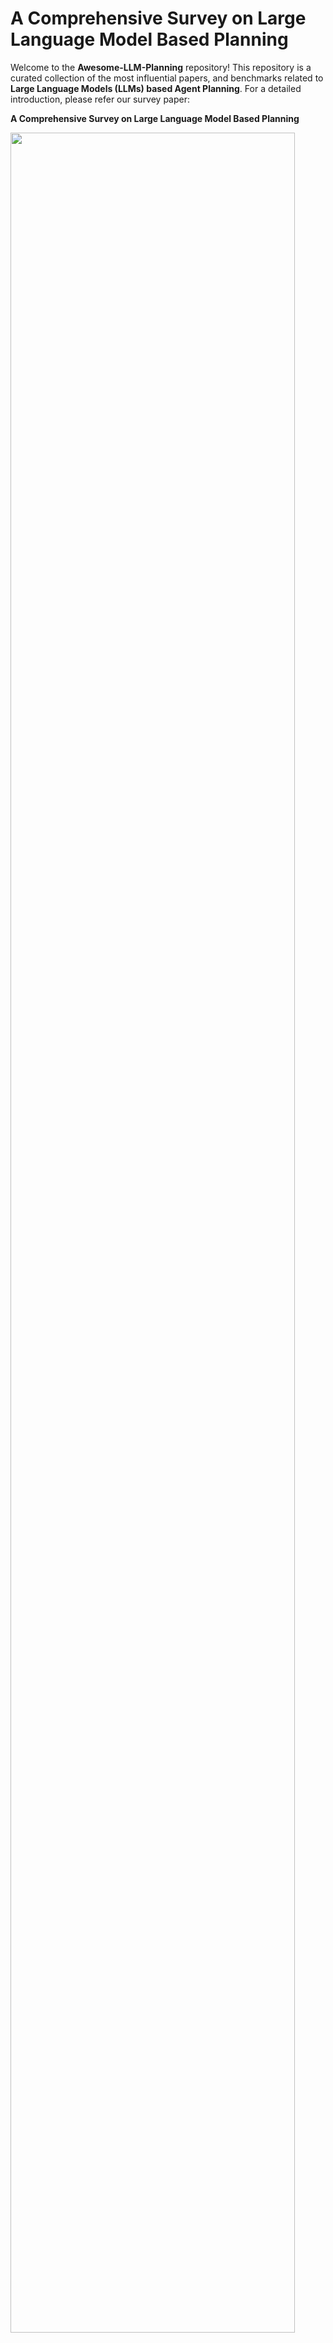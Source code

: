 # A Comprehensive Survey on Large Language Model Based Planning

Welcome to the **Awesome-LLM-Planning** repository! This repository is a curated collection of the most influential papers, and benchmarks related to **Large Language Models (LLMs) based Agent Planning**. For a detailed introduction, please refer our survey paper:

**A Comprehensive Survey on Large Language Model Based Planning** 



<p>
  <img src="docs/overview.png" width="95%" height="95%" />
</p>
An overview of LLM-based agent planning, covering its definition, methods, evaluation approaches, and analysis and interpretation.





## 1 Planning Methods

### 1.1 External Module Augmented Methods


<p>
  <img src="docs/external_module.png" width="95%" height="95%" />
</p>

#### 1.1.1 Planner Enhanced Methods 

* **Hierarchical Planning For Complex Tasks With Knowledge Graph-Rag And Symbolic Verification** [![arXiv](https://img.shields.io/badge/arXiv-2025.04-red)](https://arxiv.org/abs/2504.04578) 
* **LLM+ Map: Bimanual Robot Task Planning Using Large Language Models And Planning Domain Definition Language** [![arXiv](https://img.shields.io/badge/arXiv-2025.03-red)](https://arxiv.org/abs/2503.17309) [![Code](https://img.shields.io/badge/Code-GitHub-blue)](https://github.com/Kchu/LLM-MAP)
* **Robust Planning With Compound LLM Architectures: An LLM-Modulo Approach** [![arXiv](https://img.shields.io/badge/arXiv-2024.11-red)](https://arxiv.org/abs/2411.14484) 
* **Can Llms Plan Paths With Extra Hints From Solvers?** [![arXiv](https://img.shields.io/badge/arXiv-2024.10-red)](https://arxiv.org/abs/2410.05045) 
* **Planetarium: A Rigorous Benchmark For Translating Text To Structured Planning Languages** [![NAACL](https://img.shields.io/badge/NAACL-2024-red)](https://aclanthology.org/2025.naacl-long.560/)
* **Dynamic Planning With A LLM** [![NIPSW](https://img.shields.io/badge/NIPSW-2024-red)](https://arxiv.org/abs/2308.06391)
* **Trip-Pal: Travel Planning With Guarantees By Combining Large Language Models And Automated Planners** [![arXiv](https://img.shields.io/badge/arXiv-2024.06-red)](https://arxiv.org/abs/2406.10196) 
* **PDDLEGO: Iterative Planning In Textual Environments** [![StarSEM](https://img.shields.io/badge/StarSEM-2024-red)](https://aclanthology.org/2024.starsem-1.17.pdf) [![Code](https://img.shields.io/badge/Code-GitHub-blue)](https://github.com/zharry29/pddlego-pf)
* **PROC2PDDL: Open-Domain Planning Representations From Texts** [![NLRSE](https://img.shields.io/badge/NLRSE-2024-red)]([https://arxiv.org/abs/2403.00092](https://aclanthology.org/2024.nlrse-1.2/)) [![Code](https://img.shields.io/badge/Code-GitHub-blue)](https://github.com/zharry29/proc2pddl)
* **Leveraging Environment Interaction For Automated PDDL Translation And Planning With Large Language Models** [![NIPS](https://img.shields.io/badge/NIPS-2024-red)](https://arxiv.org/abs/2407.12979) [![Code](https://img.shields.io/badge/Code-GitHub-blue)](https://github.com/BorealisAI/llm-pddl-planning) 
* **Position: Llms Can’t Plan, But Can Help Planning In LLM-Modulo Frameworks** [![ICML](https://img.shields.io/badge/ICML-2024-red)](https://arxiv.org/abs/2402.01817)
* **Memorybank: Enhancing Large Language Models With Long-Term Memory** [![AAAI](https://img.shields.io/badge/AAAI-2024-red)](https://arxiv.org/abs/2305.10250)
* **Explicit Memory Learning With Expectation Maximization** [![EMNLP](https://img.shields.io/badge/EMNLP-2024-red)](https://aclanthology.org/2024.emnlp-main.927.pdf) 
* **To The Globe (Ttg): Towards Language-Driven Guaranteed Travel Planning** [![EMNLP](https://img.shields.io/badge/EMNLP-2024-red)](https://arxiv.org/abs/2410.16456)
* **Autoplanbench: Automatically Generating Benchmarks For LLM Planners From PDDL** [![arXiv](https://img.shields.io/badge/arXiv-2023.11-red)](https://arxiv.org/abs/2311.09830v2)
* **LLM+P: Empowering Large Language Models with Optimal Planning Proficiency** [![arXiv](https://img.shields.io/badge/arXiv-2023.04-red)](https://arxiv.org/abs/2304.11477) [![Code](https://img.shields.io/badge/Code-GitHub-blue)](https://github.com/Cranial-XIX/llm-pddl)
* **Translating Natural Language To Planning Goals With Large-Language Models** [![arXiv](https://img.shields.io/badge/arXiv-2023.02-red)](https://arxiv.org/abs/2302.05128)
* **Generative Agents: Interactive Simulacra Of Human Behavior** [![UIST](https://img.shields.io/badge/UIST-2023-red)](https://arxiv.org/abs/2304.03442) 
* **Think Before You Act: Decision Transformers With Working Memory** [![ICML](https://img.shields.io/badge/ICML-2023-red)](https://arxiv.org/abs/2305.16338) 
* **Leveraging Pre-Trained Large Language Models To Construct And Utilize World Models For Model-Based Task Planning** [![NIPS](https://img.shields.io/badge/NIPS-2023-red)](https://arxiv.org/abs/2305.14909) [![Code](https://img.shields.io/badge/Code-GitHub-blue)](https://guansuns.github.io/pages/llm-dm/)
* **Synapse: Trajectory-As-Exemplar Prompting With Memory For Computer Control** [![ICLR](https://img.shields.io/badge/ICLR-2023-red)](https://arxiv.org/abs/2306.07863) 
* **Coupling Large Language Models With Logic Programming For Robust And General Reasoning From Text** [![ACL](https://img.shields.io/badge/ACL-2023-red)](https://arxiv.org/abs/2307.07696) 
* **Ldm2: A Large Decision Model Imitating Human Cognition With Dynamic Memory Enhancement** [![EMNLP](https://img.shields.io/badge/EMNLP-2023-red)](https://aclanthology.org/2023.findings-emnlp.309.pdf) 
* **Learning Adaptive Planning Representations With Natural Language Guidance** [![arXiv](https://img.shields.io/badge/arXiv-2023-red)](https://arxiv.org/abs/2312.08566) 

#### 1.1.2 Memory Enhanced Methods 

* **Crafting Personalized Agents Through Retrieval-Augmented Generation On Editable Memory Graphs** [![EMNLP](https://img.shields.io/badge/EMNLP-2024-red)](https://arxiv.org/abs/2409.19401) 
* **Exploratory Retrieval-Augmented Planning For Continual Embodied Instruction Following** [![NIPS](https://img.shields.io/badge/NIPS-2024-red)](https://neurips.cc/media/neurips-2024/Slides/95569.pdf#:~:text=We%20propose%20a%20novel%20ExRAP%20framework%2C%20systematically%20combining,continuous%20instruction%20following%20tasks%20in%20non-stationary%20embodied%20environments.) 
* **Large Language Models Are Semi-Parametric Reinforcement Learning Agents** [![NIPS](https://img.shields.io/badge/NIPS-2024-red)](https://arxiv.org/abs/2306.07929) 
* **A Survey On Large Language Model Based Autonomous Agents** [![Front. Comput. Sci](https://img.shields.io/badge/Front.Comput.Sci-2024-red)](https://arxiv.org/abs/2308.11432) [![Code](https://img.shields.io/badge/Code-GitHub-blue)](https://github.com/Paitesanshi/LLM-Agent-Survey)
* **Jarvis-1: Open-World Multi-Task Agents With Memory-Augmented Multimodal Language Models** [![TPAMI](https://img.shields.io/badge/TPAMI-2024-red)](https://arxiv.org/abs/2311.05997) 
* **Learning Memory Mechanisms For Decision Making Through Demonstrations** [![arXiv](https://img.shields.io/badge/arXiv-2024.11-red)](https://arxiv.org/abs/2411.07954) [![Code](https://img.shields.io/badge/Code-GitHub-blue)](https://github.com/WilliamYue37/AttentionTuner)
* **Mot: Memory-Of-Thought Enables Chatgpt To Self-Improve** [![EMNLP](https://img.shields.io/badge/EMNLP-2023-red)](https://aclanthology.org/2023.emnlp-main.392.pdf) 
* **Memgpt: Towards Llms As Operating Systems** [![arXiv](https://img.shields.io/badge/arXiv-2023.10-red)](https://arxiv.org/abs/2310.08560) [![Code](https://img.shields.io/badge/Code-GitHub-blue)](https://www.letta.com/)
* **Clin: A Continually Learning Language Agent For Rapid Task Adaptation And Generalization** [![arXiv](https://img.shields.io/badge/arXiv-2023.10-red)](https://arxiv.org/abs/2310.10134) [![Code](https://img.shields.io/badge/Code-GitHub-blue)](https://allenai.github.io/clin/)
* **Open-Ended Instructable Embodied Agents With Memory-Augmented Large Language Models** [![EMNLP](https://img.shields.io/badge/EMNLP-2023-red)](https://arxiv.org/abs/2310.15127) [![Code](https://img.shields.io/badge/Code-GitHub-blue)](https://helper-agent-llm.github.io/)
* **Think-In-Memory: Recalling And Post-Thinking Enable Llms With Long-Term Memory** [![arXiv](https://img.shields.io/badge/arXiv-2023.11-red)](https://arxiv.org/abs/2311.08719)
* **The Rise And Potential Of Large Language Model Based Agents: A Survey** [![arXiv](https://img.shields.io/badge/arXiv-2023.09-red)](https://arxiv.org/abs/2309.07864) [![Code](https://img.shields.io/badge/Code-GitHub-blue)](https://github.com/WooooDyy/LLM-Agent-Paper-List)
* **Ghost In The Minecraft: Generally Capable Agents For Open-World Environments Via Large Language Models With Text-Based Knowledge And Memory** [![arXiv](https://img.shields.io/badge/arXiv-2023.05-red)](https://arxiv.org/abs/2305.17144) [![Code](https://img.shields.io/badge/Code-GitHub-blue)](https://github.com/OpenGVLab/GITM)

### 1.2 Finetuning-based Methods
#### 1.2.1 Imitation Learning-based Methods 

<p>
  <img src="docs/imitation.png" width="60%" height="60%" />
</p>

* **Opencodereasoning: Advancing Data Distillation For Competitive Coding** [![arXiv](https://img.shields.io/badge/arXiv-2025.04-red)](https://arxiv.org/abs/2504.01943)
* **Agentgen: Enhancing Planning Abilities For Large Language Model Based Agent Via Environment And Task Generation** [![SIGKDD](https://img.shields.io/badge/SIGKDD-2025-red)](https://arxiv.org/abs/2408.00764) [![Code](https://img.shields.io/badge/Code-GitHub-blue)](https://agent-gen.github.io/)
* **Mixture-Of-Agents Enhances Large Language Model Capabilities** [![ICLR](https://img.shields.io/badge/ICLR-2025-red)](https://arxiv.org/abs/2406.04692) [![Code](https://img.shields.io/badge/Code-GitHub-blue)](https://github.com/togethercomputer/moa)
* **Selp: Generating Safe And Efficient Task Plans For Robot Agents With Large Language Models** [![ICRA](https://img.shields.io/badge/ICRA-2025-red)](https://arxiv.org/abs/2409.19471) [![Code](https://img.shields.io/badge/Code-GitHub-blue)](https://github.com/lt-asset/selp)
* **Knowagent: Knowledge-Augmented Planning For LLM-Based Agents** [![NAACL](https://img.shields.io/badge/NAACL-2025-red)](https://arxiv.org/abs/2403.03101) [![Code](https://img.shields.io/badge/Code-GitHub-blue)](https://github.com/zjunlp/KnowAgent)
* **Self-Improvement Towards Pareto Optimality: Mitigating Preference Conflicts In Multi-Objective Alignment** [![arXiv](https://img.shields.io/badge/arXiv-2025.02-red)](https://arxiv.org/abs/2502.14354) [![Code](https://img.shields.io/badge/Code-GitHub-blue)](https://github.com/zyttt-coder/SIPO)
* **Enhancing Reasoning Capabilities Of Llms Via Principled Synthetic Logic Corpus** [![NIPS](https://img.shields.io/badge/NIPS-2024-red)](https://arxiv.org/abs/2411.12498#:~:text=To%20address%20this%2C%20we%20propose%20Additional%20Logic%20Training,integrating%20symbolic%20logic%20theory%20and%20previous%20empirical%20insights.) 
* **Horizon-Length Prediction: Advancing Fill-In-The-Middle Capabilities For Code Generation With Lookahead Planning** [![arXiv](https://img.shields.io/badge/arXiv-2024.10-red)](https://arxiv.org/abs/2410.03103) 
* **Cooperative Strategic Planning Enhances Reasoning Capabilities In Large Language Models** [![arXiv](https://img.shields.io/badge/arXiv-2024.10-red)](https://arxiv.org/abs/2410.20007#:~:text=This%20paper%20proposes%20a%20novel%20cooperative%20multi-agent%20reasoning,agents%3A%20a%20planning%20agent%20and%20a%20reasoning%20agent.) 
* **Dualformer: Controllable Fast And Slow Thinking By Learning With Randomized Reasoning Traces** [![ICLR](https://img.shields.io/badge/ICLR-2024-red)](https://arxiv.org/abs/2410.09918#:~:text=To%20address%20this%20challenge%2C%20we%20present%20Dualformer%2C%20a,parts%20of%20the%20traces%20are%20dropped%20during%20training.) 
* **Camphor: Collaborative Agents For Multi-Input Planning And High-Order Reasoning On Device** [![arXiv](https://img.shields.io/badge/arXiv-2024.10-red)](https://arxiv.org/abs/2410.09407)
* **Synatra: Turning Indirect Knowledge Into Direct Demonstrations For Digital Agents At Scale** [![NIPS](https://img.shields.io/badge/NIPS-2024-red)](https://arxiv.org/abs/2409.15637) [![Code](https://img.shields.io/badge/Code-GitHub-blue)](https://oootttyyy.github.io/synatra/)
* **Learning To Plan Long-Term For Language Modeling** [![COLM](https://img.shields.io/badge/arXiv-2024.09-red)](https://arxiv.org/abs/2409.00070)
* **Retrieve-Plan-Generation: An Iterative Planning And Answering Framework For Knowledge-Intensive LLM Generation** [![EMNLP](https://img.shields.io/badge/EMNLP-2024-red)](https://arxiv.org/abs/2406.14979) [![Code](https://img.shields.io/badge/Code-GitHub-blue)](https://github.com/haruhi-sudo/RPG)
* **Ask-Before-Plan: Proactive Language Agents For Real-World Planning** [![EMNLP](https://img.shields.io/badge/EMNLP-2024-red)](https://aclanthology.org/2024.findings-emnlp.636.pdf)
* **Learning To Plan For Retrieval-Augmented Large Language Models From Knowledge Graphs** [![EMNLP](https://img.shields.io/badge/EMNLP-2024-red)](https://arxiv.org/abs/2406.14282) 
* **Distilling Instruction-Following Abilities Of Large Language Models With Task-Aware Curriculum Planning** [![EMNLP](https://img.shields.io/badge/EMNLP-2024-red)](https://arxiv.org/abs/2405.13448)
* **Monte Carlo Tree Search Boosts Reasoning Via Iterative Preference Learning** [![arXiv](https://img.shields.io/badge/arXiv-2024.05-red)](https://arxiv.org/abs/2405.00451) [![Code](https://img.shields.io/badge/Code-GitHub-blue)](https://github.com/YuxiXie/MCTS-DPO)
* **Multimodal Web Navigation With Instruction-Finetuned Foundation Models** [![ICLR](https://img.shields.io/badge/ICLR-2024-red)](https://arxiv.org/abs/2305.11854) [![Code](https://img.shields.io/badge/Code-GitHub-blue)](https://sites.google.com/view/mm-webnav/)
* **Agent Planning With World Knowledge Model** [![NIPS](https://img.shields.io/badge/NIPS-2024-red)](https://arxiv.org/abs/2405.14205) [![Code](https://img.shields.io/badge/Code-GitHub-blue)](https://github.com/zjunlp/WKM)
* **Stream Of Search (Sos): Learning To Search In Language** [![COLM](https://img.shields.io/badge/COLM-2024-red)](https://arxiv.org/abs/2404.03683) [![Code](https://img.shields.io/badge/Code-GitHub-blue)](https://github.com/kanishkg/stream-of-search)
* **Agent-Flan: Designing Data And Methods Of Effective Agent Tuning For Large Language Models** [![ACL](https://img.shields.io/badge/ACL-2024-red)](https://arxiv.org/abs/2403.12881) [![Code](https://img.shields.io/badge/Code-GitHub-blue)](https://github.com/InternLM/Agent-FLAN)
* **Beyond A\*: Better Planning With Transformers Via Search Dynamics Bootstrapping** [![arXiv](https://img.shields.io/badge/arXiv-2024.02-red)](https://arxiv.org/abs/2402.14083) [![Code](https://img.shields.io/badge/Code-GitHub-blue)](https://github.com/facebookresearch/searchformer)
* **Autoact: Automatic Agent Learning From Scratch Via Self-Planning** [![ACL](https://img.shields.io/badge/ACL-2024-red)](https://arxiv.org/abs/2401.05268) [![Code](https://img.shields.io/badge/Code-GitHub-blue)](https://github.com/zjunlp/AutoAct)
* **Adapting LLM Agents With Universal Feedback In Communication** [![NAACL](https://img.shields.io/badge/NAACL-2024-red)](https://arxiv.org/abs/2310.01444)
* **You Only Look At Screens: Multimodal Chain-Of-Action Agents** [![ACL](https://img.shields.io/badge/ACL-2024-red)]([https://arxiv.org/abs/2309.11436](https://aclanthology.org/2024.findings-acl.186.pdf)) [![Code](https://img.shields.io/badge/Code-GitHub-blue)](https://github.com/cooelf/Auto-GUI)
* **Fireact: Toward Language Agent Fine-Tuning** [![arXiv](https://img.shields.io/badge/arXiv-2023.10-red)](https://arxiv.org/abs/2310.05915) [![Code](https://img.shields.io/badge/Code-GitHub-blue)](https://fireact-agent.github.io/)
* **Training Verifiers To Solve Math Word Problems** [![arXiv](https://img.shields.io/badge/arXiv-2021.10-red)](https://arxiv.org/abs/2110.14168)
#### 1.2.2 Feedback-based Methods

<p>
  <img src="docs/feedback.png" width="60%" height="60%" />
</p>

* **Gui-R1: A Generalist R1-Style Vision-Language Action Model For Gui Agents** [![arXiv](https://img.shields.io/badge/arXiv-2025.04-red)](https://arxiv.org/abs/2504.10458) [![Code](https://img.shields.io/badge/Code-GitHub-blue)](https://github.com/ritzz-ai/GUI-R1)
* **Flow Of Reasoning: Training Llms For Divergent Problem Solving With Minimal Examples** [![ICML](https://img.shields.io/badge/ICML-2025-red)](https://arxiv.org/abs/2406.05673) [![Code](https://img.shields.io/badge/Code-GitHub-blue)](https://github.com/Yu-Fangxu/FoR)
* **Infigui-R1: Advancing Multimodal Gui Agents From Reactive Actors To Deliberative Reasoners** [![arXiv](https://img.shields.io/badge/arXiv-2025.04-red)](https://arxiv.org/abs/2504.14239) [![Code](https://img.shields.io/badge/Code-GitHub-blue)](https://github.com/Reallm-Labs/InfiGUI-R1)
* **Embodied-R: Collaborative Framework For Activating Embodied Spatial Reasoning In Foundation Models Via Reinforcement Learning** [![arXiv](https://img.shields.io/badge/arXiv-2025.04-red)](https://arxiv.org/abs/2504.12680)
* **Self-Play Preference Optimization For Language Model Alignment** [![ICLR](https://img.shields.io/badge/ICLR-2025-red)](https://arxiv.org/abs/2405.00675) [![Code](https://img.shields.io/badge/Code-GitHub-blue)](https://github.com/uclaml/SPPO)
* **Webrl: Training LLM Web Agents Via Self-Evolving Online Curriculum Reinforcement Learning** [![ICLR](https://img.shields.io/badge/ICLR-2025-red)](https://arxiv.org/abs/2411.02337) [![Code](https://img.shields.io/badge/Code-GitHub-blue)](https://github.com/Yu-Fangxu/FoR)
* **Retool: Reinforcement Learning For Strategic Tool Use In Llms** [![arXiv](https://img.shields.io/badge/arXiv-2025.04-red)](https://arxiv.org/abs/2504.11536) [![Code](https://img.shields.io/badge/Code-GitHub-blue)](https://retool-rl.github.io/)
* **Training Language Models To Self-Correct Via Reinforcement Learning** [![ICLR](https://img.shields.io/badge/ICLR-2025-red)](https://arxiv.org/abs/2409.12917) 
* **Toolrl: Reward Is All Tool Learning Needs** [![arXiv](https://img.shields.io/badge/arXiv-2025.04-red)](https://arxiv.org/abs/2504.13958) [![Code](https://img.shields.io/badge/Code-GitHub-blue)](https://github.com/qiancheng0/ToolRL)
* **Can LLM Be A Good Path Planner Based On Prompt Engineering? Mitigating The Hallucination For Path Planning** [![ICIC](https://img.shields.io/badge/ICIC-2025-red)](https://arxiv.org/abs/2408.13184) 
* **Otc: Optimal Tool Calls Via Reinforcement Learning** [![arXiv](https://img.shields.io/badge/arXiv-2025.04-red)](https://arxiv.org/abs/2504.14870)
* **Ui-R1: Enhancing Action Prediction Of Gui Agents By Reinforcement Learning** [![arXiv](https://img.shields.io/badge/arXiv-2025.03-red)](https://arxiv.org/abs/2503.21620v1)[![Code](https://img.shields.io/badge/Code-GitHub-blue)](https://github.com/lll6gg/UI-R1)
* **Boost, Disentangle, And Customize: A Robust System2-To-System1 Pipeline For Code Generation** [![arXiv](https://img.shields.io/badge/arXiv-2025.02-red)](https://arxiv.org/abs/2502.12492) 
* **Alphamaze: Enhancing Large Language Models' Spatial Intelligence Via Grpo** [![arXiv](https://img.shields.io/badge/arXiv-2025.02-red)](https://arxiv.org/abs/2502.14669) 
* **Swe-Rl: Advancing LLM Reasoning Via Reinforcement Learning On Open Software Evolution** [![arXiv](https://img.shields.io/badge/arXiv-2025.02-red)](https://arxiv.org/abs/2502.18449) [![Code](https://img.shields.io/badge/Code-GitHub-blue)]([https://github.com/lll6gg/UI-R1](https://github.com/facebookresearch/swe-rl))
* **Think Smarter Not Harder: Adaptive Reasoning With Inference Aware Optimization** [![arXiv](https://img.shields.io/badge/arXiv-2025.01-red)](https://arxiv.org/abs/2501.17974)
* **Error Classification Of Large Language Models On Math Word Problems: A Dynamically Adaptive Framework** [![arXiv](https://img.shields.io/badge/arXiv-2025.01-red)](https://arxiv.org/abs/2501.15581) 
* **Enhancing LLM Reasoning Via Critique Models With Test-Time And Training-Time Supervision** [![arXiv](https://img.shields.io/badge/arXiv-2024.11-red)](https://arxiv.org/abs/2411.16579#:~:text=In%20this%20paper%2C%20we%20delve%20into%20a%20two-player,reasoning%20%28actor%29%20model%20during%20both%20test-time%20and%20train-time.) [![Code](https://img.shields.io/badge/Code-GitHub-blue)](https://mathcritique.github.io/)
* **Closed-Loop Long-Horizon Robotic Planning Via Equilibrium Sequence Modeling** [![arXiv](https://img.shields.io/badge/arXiv-2024.10-red)](https://arxiv.org/abs/2410.01440) [![Code](https://img.shields.io/badge/Code-GitHub-blue)](https://github.com/Singularity0104/equilibrium-planner)
* **Thinking Llms: General Instruction Following With Thought Generation** [![arXiv](https://img.shields.io/badge/arXiv-2024.10-red)](https://arxiv.org/abs/2410.10630) 
* **Rest-Mcts\*: LLM Self-Training Via Process Reward Guided Tree Search** [![NIPS](https://img.shields.io/badge/NIPS-2024-red)](https://arxiv.org/abs/2406.03816) [![Code](https://img.shields.io/badge/Code-GitHub-blue)](https://github.com/THUDM/ReST-MCTS)
* **Q\*: Improving Multi-Step Reasoning For Llms With Deliberative Planning** [![arXiv](https://img.shields.io/badge/arXiv-2024.06-red)](https://arxiv.org/abs/2406.14283) 
* **Learn Beyond The Answer: Training Language Models With Reflection For Mathematical Reasoning** [![EMNLP](https://img.shields.io/badge/EMNLP-2024-red)](https://arxiv.org/abs/2406.12050) [![Code](https://img.shields.io/badge/Code-GitHub-blue)](https://github.com/ytyz1307zzh/RefAug)
* **Chain Of Preference Optimization: Improving Chain-Of-Thought Reasoning In Llms** [![NIPS](https://img.shields.io/badge/NIPS-2024-red)](https://arxiv.org/abs/2406.09136) [![Code](https://img.shields.io/badge/Code-GitHub-blue)](https://github.com/sail-sg/CPO)
* **Cpl: Critical Plan Step Learning Boosts LLM Generalization In Reasoning Tasks** [![arXiv](https://img.shields.io/badge/arXiv-2024.09-red)](https://arxiv.org/abs/2409.08642)
* **Self-Playing Adversarial Language Game Enhances LLM Reasoning** [![NIPS](https://img.shields.io/badge/NIPS-2024-red)](https://arxiv.org/abs/2404.10642) [![Code](https://img.shields.io/badge/Code-GitHub-blue)](https://github.com/Linear95/SPAG)
* **Advancing LLM Reasoning Generalists With Preference Trees** [![arXiv](https://img.shields.io/badge/arXiv-2024.04-red)](https://arxiv.org/abs/2404.02078)[![Code](https://img.shields.io/badge/Code-GitHub-blue)](https://github.com/OpenBMB/Eurus)
* **Autowebglm: A Large Language Model-Based Web Navigating Agent** [![SIGKDD](https://img.shields.io/badge/SIGKDD-2024-red)](https://arxiv.org/abs/2404.03648) [![Code](https://img.shields.io/badge/Code-GitHub-blue)](https://github.com/THUDM/AutoWebGLM)
* **Llms In The Imaginarium: Tool Learning Through Simulated Trial And Error** [![ACL](https://img.shields.io/badge/ACL-2024-red)](https://arxiv.org/abs/2403.04746) [![Code](https://img.shields.io/badge/Code-GitHub-blue)](https://github.com/microsoft/simulated-trial-and-error)
* **Trial And Error: Exploration-Based Trajectory Optimization For LLM Agents** [![ACL](https://img.shields.io/badge/arXiv-2024.03-red)]([https://arxiv.org/abs/2403.02502](https://aclanthology.org/2024.acl-long.409/)) [![Code](https://img.shields.io/badge/Code-GitHub-blue)]((https://github.com/Yifan-Song793/ETO))
* **React Meets Actre: When Language Agents Enjoy Training Data Autonomy** [![COLM](https://img.shields.io/badge/CoRR-2024-red)](https://arxiv.org/abs/2403.14589#:~:text=In%20this%20work%2C%20we%20propose%20A%203%20T%2C,which%20explains%20the%20reason%20for%20an%20arbitrary%20action.) 
* **Learning Planning-Based Reasoning By Trajectories Collection And Process Reward Synthesizing** [![EMNLP](https://img.shields.io/badge/EMNLP-2024-red)](https://arxiv.org/abs/2402.00658)[![Code](https://img.shields.io/badge/Code-GitHub-blue)](https://github.com/SparkJiao/dpo-trajectory-reasoning) 
* **Self-Play Fine-Tuning Converts Weak Language Models To Strong Language Models** [![ICML](https://img.shields.io/badge/ICML-2024-red)](https://arxiv.org/abs/2401.01335) [![Code](https://img.shields.io/badge/Code-GitHub-blue)](https://github.com/uclaml/SPIN)
* **Beyond Human Data: Scaling Self-Training For Problem-Solving With Language Models** [![TMLR](https://img.shields.io/badge/TMLR-2024-red)](https://arxiv.org/abs/2312.06585) 
* **A Real-World Webagent With Planning, Long Context Understanding, And Program Synthesis** [![ICLR](https://img.shields.io/badge/ICLR-2024-red)](https://arxiv.org/abs/2307.12856) 
* **Language Models Can Teach Themselves To Program Better** [![ICLR](https://img.shields.io/badge/ICLR-2023-red)](https://arxiv.org/abs/2207.14502) 

### 1.3 Searching-based Methods
#### 1.3.1 Decomposition-based Methods

<p>
  <img src="docs/decomposition.png" width="80%" height="80%" />
</p>

* **Verilogcoder: Autonomous Verilog Coding Agents With Graph-Based Planning And Abstract Syntax Tree (Ast)-Based Waveform Tracing Tool** [![AAAI](https://img.shields.io/badge/AAAI-2025-red)](https://arxiv.org/abs/2408.08927) [![Code](https://img.shields.io/badge/Code-GitHub-blue)](https://github.com/NVlabs/VerilogCoder)
* **Agent-Oriented Planning In Multi-Agent Systems** [![arXiv](https://img.shields.io/badge/arXiv-2024.10-red)](https://arxiv.org/abs/2410.02189) [![Code](https://img.shields.io/badge/Code-GitHub-blue)](https://github.com/lalaliat/Agent-Oriented-Planning)
* **Optimizing Chain-Of-Thought Reasoning: Tackling Arranging Bottleneck Via Plan Augmentation** [![arXiv](https://img.shields.io/badge/arXiv-2024.10-red)](https://arxiv.org/abs/2410.16812) 
* **Can We Further Elicit Reasoning In Llms? Critic-Guided Planning With Retrieval-Augmentation For Solving Challenging Tasks** [![arXiv](https://img.shields.io/badge/arXiv-2024.10-red)](https://arxiv.org/abs/2410.01428#:~:text=To%20address%20this%2C%20we%20introduce%20Critic-guided%20planning%20with,a%20problem%20by%20iteratively%20selecting%20and%20executing%20sub-goals.) 
* **Oscar: Operating System Control Via State-Aware Reasoning And Re-Planning** [![arXiv](https://img.shields.io/badge/arXiv-2024.10-red)](https://arxiv.org/abs/2410.18963) 
* **Plan-Rag: Planning-Guided Retrieval Augmented Generation** [![arXiv](https://img.shields.io/badge/arXiv-2024.10-red)](https://arxiv.org/abs/2410.20753) 
* **Travelagent: An AI Assistant For Personalized Travel Planning** [![arXiv](https://img.shields.io/badge/arXiv-2024.09-red)](https://arxiv.org/abs/2409.08069) 
* **Meta-Task Planning For Language Agents** [![arXiv](https://img.shields.io/badge/arXiv-2024.05-red)](https://arxiv.org/abs/2405.16510v3) 
* **A Human-Like Reasoning Framework For Multi-Phases Planning Task With Large Language Models** [![arXiv](https://img.shields.io/badge/arXiv-2024.05-red)](https://arxiv.org/abs/2405.18208) 
* **Urbanllm: Autonomous Urban Activity Planning And Management With Large Language Models** [![arXiv](https://img.shields.io/badge/arXiv-2024.06-red)](https://arxiv.org/abs/2406.12360) 
* **Paradise: Evaluating Implicit Planning Skills Of Language Models With Procedural Warnings And Tips Dataset** [![ACL](https://img.shields.io/badge/ACL-2024-red)](https://aclanthology.org/2024.findings-acl.599/)
* **Rada: Retrieval-Augmented Web Agent Planning With Llms** [![ACL](https://img.shields.io/badge/ACL-2024-red)](https://aclanthology.org/2024.findings-acl.802/) 
* **Thoughts To Target: Enhance Planning For Target-Driven Conversation** [![EMNLP](https://img.shields.io/badge/EMNLP-2024-red)](https://aclanthology.org/2024.emnlp-main.1175/) 
* **Personal Large Language Model Agents: A Case Study On Tailored Travel Planning** [![EMNLP](https://img.shields.io/badge/EMNLP-2024-red)](https://aclanthology.org/2024.emnlp-industry.37/) 
* **Strength Lies In Differences! Improving Strategy Planning For Non-Collaborative Dialogues Via Diversified User Simulation** [![arXiv](https://img.shields.io/badge/arXiv-2024.03-red)](https://aclanthology.org/2024.emnlp-main.26/) 
* **Protrix: Building Models For Planning And Reasoning Over Tables With Sentence Context** [![arXiv](https://img.shields.io/badge/arXiv-2024-red)](https://arxiv.org/abs/2403.02177) [![Code](https://img.shields.io/badge/Code-GitHub-blue)](https://github.com/WilliamZR/ProTrix)
* **Adapt: As-Needed Decomposition And Planning With Language Models** [![arXiv](https://img.shields.io/badge/arXiv-2023.11-red)](https://arxiv.org/abs/2311.05772)
* **Hugginggpt: Solving AI Tasks With Chatgpt And Its Friends In Hugging Face** [![NIPS](https://img.shields.io/badge/NIPS-2023-red)](https://arxiv.org/abs/2303.17580) 
* **Distilling Script Knowledge From Large Language Models For Constrained Language Planning** [![ACL](https://img.shields.io/badge/ACL-2023-red)](https://aclanthology.org/2023.acl-long.236/) 
* **Interpretable Math Word Problem Solution Generation Via Step-By-Step Planning** [![ACL](https://img.shields.io/badge/ACL-2023-red)](https://aclanthology.org/2023.acl-long.379/)
* **Deductive Additivity For Planning Of Natural Language Proofs** [![ACL](https://img.shields.io/badge/ACL-2023-red)](https://aclanthology.org/2023.nlrse-1.11/)
* **Least-To-Most Prompting Enables Complex Reasoning In Large Language Models** [![arXiv](https://img.shields.io/badge/arXiv-2022.05-red)](https://arxiv.org/abs/2205.10625) 
* **Msi-Agent: Incorporating Multi-Scale Insight Into Embodied Agents For Superior Planning And Decision-Making** [![EMNLP](https://img.shields.io/badge/EMNLP-2024-red)](https://aclanthology.org/2024.emnlp-main.38/)
#### 1.3.2 Exploration-based Methods

<p>
  <img src="docs/exploration.png" width="80%" height="80%" />
</p>

* **Worldcoder, A Model-Based LLM Agent: Building World Models By Writing Code And Interacting With The Environment** [![NIPS](https://img.shields.io/badge/NIPS-2025-red)](https://arxiv.org/abs/2402.12275) 
* **Scaling Autonomous Agents Via Automatic Reward Modeling And Planning** [![ICLR](https://img.shields.io/badge/ICLR-2025-red)](https://arxiv.org/abs/2502.12130) [![Code](https://img.shields.io/badge/Code-GitHub-blue)](https://armap-agent.github.io/)
* **Codetree: Agent-Guided Tree Search For Code Generation With Large Language Models** [![NAACL](https://img.shields.io/badge/NAACL-2025-red)](https://arxiv.org/abs/2411.04329) 
* **Flow-Of-Options: Diversified And Improved LLM Reasoning By Thinking Through Options** [![arXiv](https://img.shields.io/badge/arXiv-2025.02-red)](https://arxiv.org/abs/2502.12929) [![Code](https://img.shields.io/badge/Code-GitHub-blue)](https://github.com/flagshippioneering/Flow-of-Options)
* **Adaptive Graph Of Thoughts: Test-Time Adaptive Reasoning Unifying Chain, Tree, And Graph Structures** [![arXiv](https://img.shields.io/badge/arXiv-2025.02-red)](https://arxiv.org/abs/2502.05078) 
* **Step Back To Leap Forward: Self-Backtracking For Boosting Reasoning Of Language Models** [![arXiv](https://img.shields.io/badge/arXiv-2025.02-red)](https://arxiv.org/abs/2502.04404)[![Code](https://img.shields.io/badge/Code-GitHub-blue)](https://github.com/LAMDASZ-ML/Self-Backtracking)
* **Doubly Robust Monte Carlo Tree Search** [![arXiv](https://img.shields.io/badge/arXiv-2025.02-red)](https://arxiv.org/abs/2502.01672)
* **Webpilot: A Versatile And Autonomous Multi-Agent System For Web Task Execution With Strategic Exploration** [![AAAI](https://img.shields.io/badge/AAAI-2025-red)](https://arxiv.org/abs/2408.15978) 
* **Coat: Chain-Of-Associated-Thoughts Framework For Enhancing Large Language Models Reasoning** [![arXiv](https://img.shields.io/badge/arXiv-2025.02-red)](https://arxiv.org/abs/2502.02390)
* **Qlass: Boosting Language Agent Inference Via Q-Guided Stepwise Search** [![ICLRW](https://img.shields.io/badge/ICLRW-2025-red)](https://arxiv.org/abs/2502.02584) 
* **Reflective Planning: Vision-Language Models For Multi-Stage Long-Horizon Robotic Manipulation** [![arXiv](https://img.shields.io/badge/arXiv-2025.02-red)](https://arxiv.org/abs/2502.16707) [![Code](https://img.shields.io/badge/Code-GitHub-blue)](https://reflect-vlm.github.io/)
* **System-1. X: Learning To Balance Fast And Slow Planning With Language Models** [![ICLR](https://img.shields.io/badge/ICLR-2025-red)](https://arxiv.org/abs/2407.14414) [![Code](https://img.shields.io/badge/Code-GitHub-blue)](https://github.com/swarnaHub/System-1.x)
* **Is Your LLM Secretly A World Model Of The Internet? Model-Based Planning For Web Agents** [![arXiv](https://img.shields.io/badge/arXiv-2024.11-red)](https://arxiv.org/abs/2411.06559) [![Code](https://img.shields.io/badge/Code-GitHub-blue)](https://github.com/OSU-NLP-Group/WebDreamer)
* **Reasonplanner: Enhancing Autonomous Planning In Dynamic Environments With Temporal Knowledge Graphs And Llms** [![arXiv](https://img.shields.io/badge/arXiv-2024.10-red)](https://arxiv.org/abs/2410.09252) 
* **Tree Search For Language Model Agents** [![arXiv](https://img.shields.io/badge/arXiv-2024.07-red)](https://arxiv.org/abs/2407.01476) [![Code](https://img.shields.io/badge/Code-GitHub-blue)](https://jykoh.com/search-agents)
* **LLM-A\*: Large Language Model Enhanced Incremental Heuristic Search On Path Planning** [![EMNLP](https://img.shields.io/badge/EMNLP-2024-red)](https://arxiv.org/abs/2407.02511) 
* **Graph Of Thoughts: Solving Elaborate Problems With Large Language Models** [![AAAI](https://img.shields.io/badge/AAAI-2024-red)](https://arxiv.org/abs/2308.09687)
* **Tree-Planner: Efficient Close-Loop Task Planning With Large Language Models** [![ICLR](https://img.shields.io/badge/ICLR-2024-red)](https://arxiv.org/abs/2310.08582)
* **Toolllm: Facilitating Large Language Models To Master 16000+ Real-World Apis** [![ICLR](https://img.shields.io/badge/ICLR-2024-red)](https://arxiv.org/abs/2307.16789) 
* **Algorithm Of Thoughts: Enhancing Exploration Of Ideas In Large Language Models** [![ICML](https://img.shields.io/badge/ICML-2024-red)](https://arxiv.org/abs/2308.10379) [![Code](https://img.shields.io/badge/Code-GitHub-blue)](https://algorithm-of-thoughts.github.io/)
* **Toolchain\*: Efficient Action Space Navigation In Large Language Models With A\* Search** [![ICLR](https://img.shields.io/badge/ICLR-2024-red)](https://arxiv.org/abs/2310.13227) 
* **Thoughtsculpt: Reasoning With Intermediate Revision And Search** [![NAACL](https://img.shields.io/badge/NAACL-2024-red)](https://aclanthology.org/2025.findings-naacl.428/)
* **Alphamath Almost Zero: Process Supervision Without Process** [![NIPS](https://img.shields.io/badge/NIPS-2024-red)](https://arxiv.org/abs/2405.03553) [![Code](https://img.shields.io/badge/Code-GitHub-blue)](https://github.com/MARIO-Math-Reasoning/Super_MARIO)
* **Search-In-The-Chain: Interactively Enhancing Large Language Models With Search For Knowledge-Intensive Tasks** [![WWW](https://img.shields.io/badge/WWW-2024-red)](https://arxiv.org/abs/2304.14732) 
* **Language Agent Tree Search Unifies Reasoning Acting And Planning In Language Models** [![arXiv](https://img.shields.io/badge/arXiv-2023.10-red)](https://arxiv.org/abs/2310.04406) [![Code](https://img.shields.io/badge/Code-GitHub-blue)](https://github.com/lapisrocks/LanguageAgentTreeSearch)
* **Tree Of Thoughts: Deliberate Problem Solving With Large Language Models** [![NIPS](https://img.shields.io/badge/NIPS-2023-red)](https://arxiv.org/abs/2305.10601) [![Code](https://img.shields.io/badge/Code-GitHub-blue)](https://github.com/princeton-nlp/tree-of-thought-llm)
* **Avis: Autonomous Visual Information Seeking With Large Language Model Agent** [![NIPS](https://img.shields.io/badge/NIPS-2023-red)](https://arxiv.org/abs/2306.08129) 
* **Large Language Models As Commonsense Knowledge For Large-Scale Task Planning** [![NIPS](https://img.shields.io/badge/NIPS-2023-red)](https://arxiv.org/abs/2305.14078) [![Code](https://img.shields.io/badge/Code-GitHub-blue)](https://llm-mcts.github.io/)
* **Reasoning With Language Model Is Planning With World Model** [![EMNLP](https://img.shields.io/badge/EMNLP-2023-red)](https://aclanthology.org/2023.emnlp-main.507/) 
* **Let'S Verify Step By Step** [![ICLR](https://img.shields.io/badge/ICLR-2023-red)](https://arxiv.org/abs/2305.20050)
* **Solving Math Word Problems With Process-And Outcome-Based Feedback** [![arXiv](https://img.shields.io/badge/arXiv-2022.11-red)](https://arxiv.org/abs/2211.14275)
#### 1.3.3 Decoding-based Methods
* **Non-Myopic Generation Of Language Model For Reasoning And Planning** [![ICLR](https://img.shields.io/badge/ICLR-2025-red)](https://arxiv.org/abs/2410.17195)[![Code](https://img.shields.io/badge/Code-GitHub-blue)](https://github.com/chang-github-00/LLM-Predictive-Decoding)
* **Flap: Flow-Adhering Planning With Constrained Decoding In Llms** [![NAACL](https://img.shields.io/badge/NAACL-2024-red)](https://arxiv.org/abs/2403.05766)
* **Chain-Of-Thought Reasoning Without Prompting** [![NIPS](https://img.shields.io/badge/NIPS-2024-red)](https://arxiv.org/abs/2402.10200) 
* **Don't Throw Away Your Value Model! Generating More Preferable Text With Value-Guided Monte-Carlo Tree Search Decoding** [![COLM](https://img.shields.io/badge/COLM-2024-red)](https://arxiv.org/abs/2309.15028)
* **Contrastive Decoding Improves Reasoning In Large Language Models** [![arXiv](https://img.shields.io/badge/arXiv-2023.09-red)](https://arxiv.org/abs/2309.09117)
* **Grounded Decoding: Guiding Text Generation With Grounded Models For Embodied Agents** [![NIPS](https://img.shields.io/badge/NIPS-2023-red)](https://arxiv.org/abs/2303.00855) [![Code](https://img.shields.io/badge/Code-GitHub-blue)](https://grounded-decoding.github.io/)
* **Self-Evaluation Guided Beam Search For Reasoning** [![NIPS](https://img.shields.io/badge/NIPS-2023-red)](https://arxiv.org/abs/2305.00633) [![Code](https://img.shields.io/badge/Code-GitHub-blue)](https://guideddecoding.github.io/)
* **Chain-Of-Thought Prompting Elicits Reasoning In Large Language Models** [![NIPS](https://img.shields.io/badge/NIPS-2022-red)](https://arxiv.org/abs/2201.11903)
  
## 2 Planning Evaluation
### 2.1 Datasets
#### 2.1.1 Digital Scenarios
##### 2.1.1.1 Web Navigation
* **WebLINX: Real-World Website Navigation with Multi-Turn Dialogue** [![ICML](https://img.shields.io/badge/ICML-2024-red)](https://arxiv.org/abs/2402.05930) [![Code](https://img.shields.io/badge/Code-GitHub-blue)](https://github.com/McGill-NLP/weblinx)
* **WebVoyager: Building an End-to-End Web Agent with Large Multimodal Models** [![ACL](https://img.shields.io/badge/ACL-2024-red)](https://arxiv.org/abs/2401.13919) [![Code](https://img.shields.io/badge/Code-GitHub-blue)](https://github.com/MinorJerry/WebVoyager)
* **VisualWebArena: Evaluating Multimodal Agents on Realistic Visual Web Tasks** [![ACL](https://img.shields.io/badge/ACL-2024-red)](https://arxiv.org/abs/2401.13649) [![Code](https://img.shields.io/badge/Code-GitHub-blue)](https://github.com/web-arena-x/visualwebarena)
* **WebArena: A Realistic Web Environment for Building Autonomous Agents** [![ICLR](https://img.shields.io/badge/ICLR-2024-red)](https://arxiv.org/abs/2307.13854) [![Code](https://img.shields.io/badge/Code-GitHub-blue)](https://github.com/web-arena-x/webarena)
* **Mind2Web: Towards a Generalist Agent for the Web** [![NIPS](https://img.shields.io/badge/NIPS-2023-red)](https://arxiv.org/abs/2306.06070) [![Code](https://img.shields.io/badge/Code-GitHub-blue)](https://github.com/OSU-NLP-Group/Mind2Web)
* **WebShop: Towards Scalable Real-World Web Interaction with Grounded Language Agents** [![NIPS](https://img.shields.io/badge/NIPS-2022-red)](https://arxiv.org/abs/2207.01206) [![Code](https://img.shields.io/badge/Code-GitHub-blue)](https://github.com/princeton-nlp/WebShop)
* **Reinforcement Learning on Web Interfaces Using Workflow-Guided Exploration** [![ICLR](https://img.shields.io/badge/ICLR-2018-red)](https://arxiv.org/abs/1802.08802) [![Code](https://img.shields.io/badge/Code-GitHub-blue)](https://github.com/Farama-Foundation/miniwob-plusplus)

##### 2.1.1.2 Mobile Navigation
* **A3: Android Agent Arena for Mobile GUI Agents**  [![arXiv](https://img.shields.io/badge/arXiv-2025.01-red)](https://arxiv.org/abs/2501.01149) 
* **AndroidWorld: A Dynamic Benchmarking Environment for Autonomous Agents** [![ICLR](https://img.shields.io/badge/ICLR-2025-red)](https://arxiv.org/abs/2405.14573) [![Code](https://img.shields.io/badge/Code-GitHub-blue)](https://github.com/google-research/android_world)
* **On the Effects of Data Scale on UI Control Agents** [![NIPS](https://img.shields.io/badge/NIPS-2024-red)](https://arxiv.org/abs/2406.03679) [![Code](https://img.shields.io/badge/Code-GitHub-blue)](https://github.com/google-research/google-research/tree/master/android_control)
* **Mobile-Env: Building Qualified Evaluation Benchmarks for LLM-GUI Interaction** [![arXiv](https://img.shields.io/badge/arXiv-2023.05-red)](https://arxiv.org/abs/2305.08144) [![Code](https://img.shields.io/badge/Code-GitHub-blue)](https://github.com/X-LANCE/Mobile-Env)
* **Android in the Wild: A Large-Scale Dataset for Android Device Control** [![NIPS](https://img.shields.io/badge/NIPS-2023-red)](https://arxiv.org/abs/2307.10088) [![Code](https://img.shields.io/badge/Code-GitHub-blue)](https://github.com/google-research/google-research/tree/master/android_in_the_wild)
* **META-GUI: Towards Multi-modal Conversational Agents on Mobile GUI** [![EMNLP](https://img.shields.io/badge/EMNLP-2022-red)](https://arxiv.org/abs/2205.11029) [![Code](https://img.shields.io/badge/Code-GitHub-blue)](https://x-lance.github.io/META-GUI-Leaderboard/)
* **Mapping Natural Language Instructions to Mobile UI Action Sequences** [![ACL](https://img.shields.io/badge/ACL-2020-red)](https://arxiv.org/abs/2005.03776) [![Code](https://img.shields.io/badge/Code-GitHub-blue)](https://github.com/google-research/google-research/tree/master/seq2act)

##### 2.1.1.3 Desktop Navigation
* **AgentStudio: A Toolkit for Building General Virtual Agents** [![ICLR](https://img.shields.io/badge/ICLR-2025-red)](https://arxiv.org/abs/2403.17918) [![Code](https://img.shields.io/badge/Code-GitHub-blue)](https://github.com/ltzheng/agent-studio)
* **OSWorld: Benchmarking Multimodal Agents for Open-Ended Tasks in Real Computer Environments** [![NIPS](https://img.shields.io/badge/NIPS-2024-red)](https://arxiv.org/abs/2404.07972) [![Code](https://img.shields.io/badge/Code-GitHub-blue)](https://github.com/xlang-ai/OSWorld)
* **TheAgentCompany: Benchmarking LLM Agents on Consequential Real World Tasks** [![arXiv](https://img.shields.io/badge/arXiv-2024.12-red)](https://arxiv.org/abs/2412.14161) [![Code](https://img.shields.io/badge/Code-GitHub-blue)](https://github.com/TheAgentCompany/TheAgentCompany)
* **Windows Agent Arena: Evaluating Multi-Modal OS Agents at Scale** [![arXiv](https://img.shields.io/badge/arXiv-2024.09-red)](https://arxiv.org/abs/2409.08264) [![Code](https://img.shields.io/badge/Code-GitHub-blue)](https://github.com/microsoft/WindowsAgentArena)
* **WorkArena: How Capable Are Web Agents at Solving Common Knowledge Work Tasks?** [![ICML](https://img.shields.io/badge/ICML-2024-red)](https://arxiv.org/abs/2403.07718) [![Code](https://img.shields.io/badge/Code-GitHub-blue)](https://github.com/ServiceNow/WorkArena)

#### 2.1.2 Embodied Scenarios
##### 2.1.2.1 Household Robot
* **PARTNR: A Benchmark for Planning and Reasoning in Embodied Multi-agent Tasks** [![ICLR](https://img.shields.io/badge/ICLR-2025-red)](https://arxiv.org/abs/2411.00081) [![Code](https://img.shields.io/badge/Code-GitHub-blue)](http://github.com/facebookresearch/partnr-planner)
* **LangSuitE: Planning, Controlling and Interacting with Large Language Models in Embodied Text Environments** [![ACL](https://img.shields.io/badge/ACL-2024-red)](https://arxiv.org/abs/2406.16294) [![Code](https://img.shields.io/badge/Code-GitHub-blue)](https://github.com/bigai-nlco/langsuite)
* **ActPlan-1K: Benchmarking the Procedural Planning Ability of Visual Language Models in Household Activities** [![EMNLP](https://img.shields.io/badge/EMNLP-2024-red)](https://arxiv.org/abs/2410.03907) [![Code](https://img.shields.io/badge/Code-GitHub-blue)](https://github.com/HKUST-KnowComp/ActPlan-1K)
* **Embodied Agent Interface: Benchmarking LLMs for Embodied Decision Making** [![NIPS](https://img.shields.io/badge/NIPS-2024-red)](https://arxiv.org/abs/2410.07166) [![Code](https://img.shields.io/badge/Code-GitHub-blue)](https://github.com/embodied-agent-interface/embodied-agent-interface)
* **LoTa-Bench: Benchmarking Language-oriented Task Planners for Embodied Agents** [![ICLR](https://img.shields.io/badge/ICLR-2024-red)](https://arxiv.org/abs/2402.08178) [![Code](https://img.shields.io/badge/Code-GitHub-blue)](https://github.com/lbaa2022/LLMTaskPlanning)
* **GOAT-Bench: A Benchmark for Multi-Modal Lifelong Navigation** [![CVPR](https://img.shields.io/badge/CVPR-2024-red)](https://arxiv.org/abs/2404.06609) [![Code](https://img.shields.io/badge/Code-GitHub-blue)](https://github.com/Ram81/goat-bench)
* **ScienceWorld: Is your Agent Smarter than a 5th Grader?** [![EMNLP](https://img.shields.io/badge/EMNLP-2022-red)](https://arxiv.org/abs/2203.07540) [![Code](https://img.shields.io/badge/Code-GitHub-blue)](https://github.com/allenai/ScienceWorld)
* **BEHAVIOR-1K: A Human-Centered, Embodied AI Benchmark with 1,000 Everyday Activities and Realistic Simulation** [![CoRL](https://img.shields.io/badge/CoRL-2022-red)](https://arxiv.org/abs/2403.09227) [![Code](https://img.shields.io/badge/Code-Dataset-blue)](https://behavior.stanford.edu/behavior-1k)
* **ALFWorld: Aligning Text and Embodied Environments for Interactive Learning** [![ICLR](https://img.shields.io/badge/ICLR-2021-red)](https://arxiv.org/abs/2010.03768) [![Code](https://img.shields.io/badge/Code-GitHub-blue)](https://github.com/alfworld/alfworld)
* **Watch-And-Help: A Challenge for Social Perception and Human-AI Collaboration** [![ICLR](https://img.shields.io/badge/ICLR-2021-red)](https://arxiv.org/abs/2010.09890) [![Code](https://img.shields.io/badge/Code-GitHub-blue)](https://github.com/xavierpuigf/watch_and_help)
* **ALFRED: A Benchmark for Interpreting Grounded Instructions for Everyday Tasks** [![CVPR](https://img.shields.io/badge/CVPR-2020-red)](https://arxiv.org/abs/1912.01734) [![Code](https://img.shields.io/badge/Code-GitHub-blue)](https://github.com/askforalfred/alfred)
* **VirtualHome: Simulating Household Activities via Programs** [![CVPR](https://img.shields.io/badge/CVPR-2018-red)](https://arxiv.org/abs/1806.07011) [![Code](https://img.shields.io/badge/Code-GitHub-blue)](https://github.com/xavierpuigf/virtualhome)

##### 2.1.2.2 Manipulation Robot
* **EmbodiedBench: Comprehensive Benchmarking Multi-modal Large Language Models for Vision-Driven Embodied Agents** [![ICML](https://img.shields.io/badge/ICML-2025-red)](https://arxiv.org/abs/2502.09560) [![Code](https://img.shields.io/badge/Code-GitHub-blue)](https://github.com/EmbodiedBench/EmbodiedBench)
* **VLABench: A Large-Scale Benchmark for Language-Conditioned Robotics Manipulation with Long-Horizon Reasoning Tasks** [![arXiv](https://img.shields.io/badge/arXiv-2024.12-red)](https://arxiv.org/abs/2412.18194) [![Code](https://img.shields.io/badge/Code-GitHub-blue)](https://github.com/OpenMOSS/VLABench)
* **RoCo: Dialectic Multi-Robot Collaboration with Large Language Models** [![ICRA](https://img.shields.io/badge/ICRA-2024-red)](https://arxiv.org/abs/2307.04738) [![Code](https://img.shields.io/badge/Code-GitHub-blue)](https://github.com/MandiZhao/robot-collab)
* **VIMA: General Robot Manipulation with Multimodal Prompts** [![ICML](https://img.shields.io/badge/ICML-2023-red)](https://arxiv.org/abs/2210.03094) [![Code](https://img.shields.io/badge/Code-GitHub-blue)](https://github.com/vimalabs/VIMA)
* **VLMbench: A Compositional Benchmark for Vision-and-Language Manipulation** [![NIPS](https://img.shields.io/badge/NIPS-2022-red)](https://arxiv.org/abs/2206.08522) [![Code](https://img.shields.io/badge/Code-GitHub-blue)](https://github.com/eric-ai-lab/vlmbench)

##### 2.1.2.3 Minecraft Robot
* **Plancraft: an evaluation dataset for planning with LLM agents** [![arXiv](https://img.shields.io/badge/arXiv-2024.12-red)](https://arxiv.org/abs/2412.21033) [![Code](https://img.shields.io/badge/Code-GitHub-blue)](https://github.com/gautierdag/plancraft)
* **TeamCraft: A Benchmark for Multi-Modal Multi-Agent Systems in Minecraft** [![arXiv](https://img.shields.io/badge/arXiv-2024.12-red)](https://arxiv.org/abs/2412.05255) [![Code](https://img.shields.io/badge/Code-GitHub-blue)](https://github.com/teamcraft-bench/teamcraft)
* **Craftax: A Lightning-Fast Benchmark for Open-Ended Reinforcement Learning** [![ICML](https://img.shields.io/badge/ICML-2024-red)](https://arxiv.org/abs/2402.16801) [![Code](https://img.shields.io/badge/Code-GitHub-blue)](https://github.com/MichaelTMatthews/Craftax)
* **MinePlanner: A Benchmark for Long-Horizon Planning in Large Minecraft Worlds** [![ICAPS](https://img.shields.io/badge/ICAPS-2024-red)](https://arxiv.org/abs/2312.12891) [![Code](https://img.shields.io/badge/Code-GitHub-blue)](https://github.com/IretonLiu/mine-pddl/)
* **MindAgent: Emergent Gaming Interaction** [![NAACL](https://img.shields.io/badge/NAACL-2024-red)](https://arxiv.org/abs/2309.09971) [![Code](https://img.shields.io/badge/Code-GitHub-blue)](https://github.com/mindagent/mindagent)
* **MineDojo: Building Open-Ended Embodied Agents with Internet-Scale Knowledge** [![NIPS](https://img.shields.io/badge/NIPS-2022-red)](https://arxiv.org/abs/2206.08853) [![Code](https://img.shields.io/badge/Code-GitHub-blue)](https://github.com/MineDojo/MineDojo)
* **On the Utility of Learning about Humans for Human-AI Coordination** [![NIPS](https://img.shields.io/badge/NIPS-2019-red)](https://arxiv.org/abs/1910.05789) [![Code](https://img.shields.io/badge/Code-GitHub-blue)](https://github.com/HumanCompatibleAI/overcooked_ai)

##### 2.1.2.4 Autonomous Driving
* **AlphaDrive: Unleashing the Power of VLMs in Autonomous Driving via Reinforcement Learning and Reasoning** [![arXiv](https://img.shields.io/badge/arXiv-2025.03-red)](https://arxiv.org/abs/2503.07608) [![Code](https://img.shields.io/badge/Code-GitHub-blue)](https://github.com/hustvl/AlphaDrive)
* **PCA-Bench: Evaluating Multimodal Large Language Models in Perception-Cognition-Action Chain** [![ACL](https://img.shields.io/badge/ACL-2024-red)](https://arxiv.org/abs/2402.15527) [![Code](https://img.shields.io/badge/Code-GitHub-blue)](https://github.com/pkunlp-icler/PCA-EVAL)

#### 2.1.3 Everyday Scenarios
##### 2.1.3.1 Travel Planning
* **ChinaTravel: A Real-World Benchmark for Language Agents in Chinese Travel Planning** [![arXiv](https://img.shields.io/badge/arXiv-2024.12-red)](https://arxiv.org/abs/2412.13682) [![Code](https://img.shields.io/badge/Code-GitHub-blue)](https://github.com/LAMDASZ-ML/ChinaTravel)
* **NATURAL PLAN: Benchmarking LLMs on Natural Language Planning** [![arXiv](https://img.shields.io/badge/arXiv-2024.06-red)](https://arxiv.org/abs/2406.04520) [![Code](https://img.shields.io/badge/Code-GitHub-blue)](https://github.com/google-deepmind/natural-plan)
* **TravelPlanner: A Benchmark for Real-World Planning with Language Agents** [![ICML](https://img.shields.io/badge/ICML-2024-red)](https://arxiv.org/abs/2402.01622) [![Code](https://img.shields.io/badge/Code-GitHub-blue)](https://github.com/OSU-NLP-Group/TravelPlanner)

##### 2.1.3.2 Workflow
* **Interleaved Scene Graphs for Interleaved Text-and-Image Generation Assessment** [![ICLR](https://img.shields.io/badge/ICLR-2025-red)](https://arxiv.org/abs/2411.17188) [![Code](https://img.shields.io/badge/Code-GitHub-blue)](https://github.com/Dongping-Chen/ISG)
* **Benchmarking Agentic Workflow Generation** [![ICLR](https://img.shields.io/badge/ICLR-2025-red)](https://arxiv.org/abs/2410.07869) [![Code](https://img.shields.io/badge/Code-GitHub-blue)](https://github.com/zjunlp/WorfBench)
* **FlowBench: Revisiting and Benchmarking Workflow-Guided Planning for LLM-based Agents** [![EMNLP](https://img.shields.io/badge/EMNLP-2024-red)](https://arxiv.org/abs/2406.14884) [![Code](https://img.shields.io/badge/Code-GitHub-blue)](https://github.com/Justherozen/FlowBench)
* **Open Grounded Planning: Challenges and Benchmark Construction** [![ACL](https://img.shields.io/badge/ACL-2024-red)](https://arxiv.org/abs/2406.02903) [![Code](https://img.shields.io/badge/Code-GitHub-blue)](https://github.com/Shiguang-Guo/Open-Grounded-Planning)
* **TaskBench: Benchmarking Large Language Models for Task Automation** [![NIPS](https://img.shields.io/badge/NIPS-2024-red)](https://arxiv.org/abs/2311.18760) [![Code](https://img.shields.io/badge/Code-GitHub-blue)](https://github.com/microsoft/JARVIS/tree/main/taskbench)
* **TaskLAMA: Probing the Complex Task Understanding of Language Models** [![AAAI](https://img.shields.io/badge/AAAI-2024-red)](https://arxiv.org/abs/2308.15299) [![Code](https://img.shields.io/badge/Code-Dataset-blue)](https://storage.googleapis.com/gresearch/tasklama/tasklama.zip)
* **Multimodal Procedural Planning via Dual Text-Image Prompting** [![EMNLP](https://img.shields.io/badge/EMNLP-2024-red)](https://arxiv.org/abs/2305.01795) [![Code](https://img.shields.io/badge/Code-GitHub-blue)](https://github.com/YujieLu10/TIP)
* **HuggingGPT: Solving AI Tasks with ChatGPT and its Friends in Hugging Face** [![NIPS](https://img.shields.io/badge/NIPS-2023-red)](https://arxiv.org/abs/2303.17580) [![Code](https://img.shields.io/badge/Code-GitHub-blue)](https://github.com/microsoft/JARVIS/tree/main/hugginggpt)

##### 2.1.3.3 Tool Calling
* **ToolComp: A Multi-Tool Reasoning & Process Supervision Benchmark** [![arXiv](https://img.shields.io/badge/arXiv-2025.01-red)](https://arxiv.org/abs/2501.01290)
* **ToolSandbox: A Stateful, Conversational, Interactive Evaluation Benchmark for LLM Tool Use Capabilities** [![NAACL](https://img.shields.io/badge/NAACL-2025-red)](https://arxiv.org/abs/2408.04682) [![Code](https://img.shields.io/badge/Code-GitHub-blue)](https://github.com/apple/ToolSandbox)
* **ToolLLM: Facilitating Large Language Models to Master 16000+ Real-world APIs** [![ICLR](https://img.shields.io/badge/ICLR-2024-red)](https://arxiv.org/abs/2307.16789) [![Code](https://img.shields.io/badge/Code-GitHub-blue)](https://github.com/OpenBMB/ToolBench)
* **AppWorld: A Controllable World of Apps and People for Benchmarking Interactive Coding Agents** [![ACL](https://img.shields.io/badge/ACL-2024-red)](https://arxiv.org/abs/2407.18901) [![Code](https://img.shields.io/badge/Code-GitHub-blue)](https://github.com/stonybrooknlp/appworld)
* **ToolTalk: Evaluating Tool-Usage in a Conversational Setting** [![arXiv](https://img.shields.io/badge/arXiv-2023.11-red)](https://arxiv.org/abs/2311.10775) [![Code](https://img.shields.io/badge/Code-GitHub-blue)](https://github.com/microsoft/ToolTalk)
* **API-Bank: A Comprehensive Benchmark for Tool-Augmented LLMs** [![EMNLP](https://img.shields.io/badge/EMNLP-2023-red)](https://arxiv.org/abs/2304.08244) [![Code](https://img.shields.io/badge/Code-GitHub-blue)](https://github.com/AlibabaResearch/DAMO-ConvAI/tree/main/api-bank)

##### 2.1.3.4 Code Generation
* **Training Software Engineering Agents and Verifiers with SWE-Gym** [![ICML](https://img.shields.io/badge/ICML-2025-red)](https://arxiv.org/abs/2412.21139) [![Code](https://img.shields.io/badge/Code-Github-blue)](https://github.com/SWE-Gym/SWE-Gym)
* **SWE-bench: Can Language Models Resolve Real-World GitHub Issues?** [![ICLR](https://img.shields.io/badge/ICLR-2024-red)](https://arxiv.org/abs/2310.06770) [![Code](https://img.shields.io/badge/Code-Dataset-blue)](https://www.swebench.com/)
* **Evaluating Large Language Models Trained on Code** [![arXiv](https://img.shields.io/badge/arXiv-2021.07-red)](https://arxiv.org/abs/2107.03374) [![Code](https://img.shields.io/badge/Code-Github-blue)](https://github.com/openai/human-eval)

##### 2.1.3.5 Game Playing
* **VSP: Assessing the dual challenges of perception and reasoning in spatial planning tasks for VLMs** [![arXiv](https://img.shields.io/badge/arXiv-2024.07-red)](https://arxiv.org/abs/2407.01863) [![Code](https://img.shields.io/badge/Code-Github-blue)](https://github.com/UCSB-NLP-Chang/Visual-Spatial-Planning)
* **PlanBench: An Extensible Benchmark for Evaluating Large Language Models on Planning and Reasoning about Change** [![NIPS](https://img.shields.io/badge/NIPS-2023-red)](https://arxiv.org/abs/2206.10498) [![Code](https://img.shields.io/badge/Code-Github-blue)](https://github.com/karthikv792/LLMs-Planning/tree/main/plan-bench)
* **BabyAI: A Platform to Study the Sample Efficiency of Grounded Language Learning** [![ICLR](https://img.shields.io/badge/ICLR-2019-red)](https://arxiv.org/abs/1810.08272) [![Code](https://img.shields.io/badge/Code-Github-blue)](https://github.com/mila-iqia/babyai/tree/iclr19)
* **TextWorld: A Learning Environment for Text-based Games** [![IJCAI](https://img.shields.io/badge/IJCAI-2018-red)](https://arxiv.org/abs/1806.11532) [![Code](https://img.shields.io/badge/Code-Github-blue)](https://github.com/microsoft/TextWorld)

#### 2.1.4 Vertical Scenarios
##### 2.1.4.1 Machine Learning
* **MLE-bench: Evaluating Machine Learning Agents on Machine Learning Engineering** [![ICLR](https://img.shields.io/badge/ICLR-2025-red)](https://arxiv.org/abs/2410.07095) [![Code](https://img.shields.io/badge/Code-Github-blue)](https://github.com/openai/mle-bench/)

##### 2.1.4.2 AI Research
* **CycleResearcher: Improving Automated Research via Automated Review** [![ICLR](https://img.shields.io/badge/ICLR-2025-red)](https://arxiv.org/abs/2411.00816) [![Code](https://img.shields.io/badge/Code-Github-blue)](https://wengsyx.github.io/Researcher/)
* **ResearchArena: Benchmarking Large Language Models' Ability to Collect and Organize Information as Research Agents** [![arXiv](https://img.shields.io/badge/arXiv-2024.06-red)](https://arxiv.org/abs/2406.10291)

##### 2.1.4.3 Biological Research
* **BioPlanner: Automatic Evaluation of LLMs on Protocol Planning in Biology** [![EMNLP](https://img.shields.io/badge/EMNLP-2023-red)](https://arxiv.org/abs/2310.10632) [![Code](https://img.shields.io/badge/Code-Github-blue)](https://github.com/bioplanner/bioplanner)

##### 2.1.4.4 Financial Simulation
* **Put Your Money Where Your Mouth Is: Evaluating Strategic Planning and Execution of LLM Agents in an Auction Arena** [![arXiv](https://img.shields.io/badge/arXiv-2023.10-red)](https://arxiv.org/abs/2310.05746) [![Code](https://img.shields.io/badge/Code-Github-blue)](https://github.com/jiangjiechen/auction-arena)

##### 2.1.4.5 Interior Design
* **DStruct2Design: Data and Benchmarks for Data Structure Driven Generative Floor Plan Design** [![arXiv](https://img.shields.io/badge/arXiv-2024.07-red)](https://arxiv.org/abs/2407.15723) [![Code](https://img.shields.io/badge/Code-Github-blue)](https://github.com/plstory/DS2D)
* **Tell2Design: A Dataset for Language-Guided Floor Plan Generation** [![ACL](https://img.shields.io/badge/ACL-2023-red)](https://arxiv.org/abs/2311.15941) [![Code](https://img.shields.io/badge/Code-Github-blue)](https://github.com/LengSicong/Tell2Design)

##### 2.1.4.6 Comprehensive
* **VisualAgentBench: Towards Large Multimodal Models as Visual Foundation Agents** [![ICLR](https://img.shields.io/badge/ICLR-2025-red)](https://arxiv.org/abs/2408.06327) [![Code](https://img.shields.io/badge/Code-Github-blue)](https://github.com/THUDM/VisualAgentBench)
* **AgentBench: Evaluating LLMs as Agents** [![ICLR](https://img.shields.io/badge/ICLR-2024-red)](https://arxiv.org/abs/2308.03688) [![Code](https://img.shields.io/badge/Code-Github-blue)](https://github.com/THUDM/AgentBench)

### 2.2 Evaluation Metrics

<p align="center">
  <img src="docs/sankeydiagram.png" width="95%" height="95%" />
</p>
The corresponding relationship between planning evaluation metrics and some typical planning datasets. The left three columns represent evaluation metrics of different granularities, while the rightmost column denotes the dataset.

### 2.3 Performance Comparisons
#### 2.3.1 Web Navigation Performance
* **TongUI: Building Generalized GUI Agents by Learning from Multimodal Web Tutorials** [![arXiv](https://img.shields.io/badge/arXiv-2025.04-red)](https://arxiv.org/abs/2504.12679) [![Code](https://img.shields.io/badge/Code-Github-blue)](https://github.com/TongUI-agent/TongUI-agent?tab=readme-ov-file)
* **SpiritSight Agent: Advanced GUI Agent with One Look** [![CVPR](https://img.shields.io/badge/CVPR-2025-red)](https://arxiv.org/abs/2503.03196) [![Code](https://img.shields.io/badge/Code-Github-blue)](https://hzhiyuan.github.io/SpiritSight-Agent/)
* **UI-E2I-Synth: Advancing GUI Grounding with Large-Scale Instruction Synthesis** [![arXiv](https://img.shields.io/badge/arXiv-2025.04-red)](https://arxiv.org/abs/2504.11257)
* **MP-GUI: Modality Perception with MLLMs for GUI Understanding** [![CVPR](https://img.shields.io/badge/CVPR-2025-red)](https://arxiv.org/abs/2503.14021) [![Code](https://img.shields.io/badge/Code-Github-blue)](https://github.com/BigTaige/MP-GUI)
* **Magma: A Foundation Model for Multimodal AI Agents** [![CVPR](https://img.shields.io/badge/CVPR-2025-red)](https://arxiv.org/abs/2502.13130) [![Code](https://img.shields.io/badge/Code-Github-blue)](https://github.com/microsoft/Magma)
* **Digi-Q: Learning Q-Value Functions for Training Device-Control Agents** [![ICLR](https://img.shields.io/badge/ICLR-2025-red)](https://arxiv.org/abs/2502.15760) [![Code](https://img.shields.io/badge/Code-Github-blue)](https://github.com/DigiRL-agent/digiq)
* **MiniCPM-V: A GPT-4V Level MLLM on Your Phone** [![CVPR](https://img.shields.io/badge/CVPR-2025-red)](https://arxiv.org/abs/2408.01800) [![Code](https://img.shields.io/badge/Code-Github-blue)](https://github.com/OpenBMB/MiniCPM-o)
* **Navigating the Digital World as Humans Do: Universal Visual Grounding for GUI Agents** [![ICLR](https://img.shields.io/badge/ICLR-2025-red)](https://arxiv.org/abs/2410.05243) [![Code](https://img.shields.io/badge/Code-Github-blue)](https://github.com/OSU-NLP-Group/UGround)
* **UI-TARS: Pioneering Automated GUI Interaction with Native Agents** [![arXiv](https://img.shields.io/badge/arXiv-2025.01-red)](https://arxiv.org/abs/2501.12326) [![Code](https://img.shields.io/badge/Code-Github-blue)](https://github.com/bytedance/UI-TARS)
* **Tree Search for Language Model Agents** [![arXiv](https://img.shields.io/badge/arXiv-2024.07-red)](https://arxiv.org/abs/2407.01476) [![Code](https://img.shields.io/badge/Code-Github-blue)](https://github.com/kohjingyu/search-agents)
* **GUICourse: From General Vision Language Models to Versatile GUI Agents** [![arXiv](https://img.shields.io/badge/arXiv-2024.06-red)](https://arxiv.org/abs/2406.11317) [![Code](https://img.shields.io/badge/Code-Github-blue)](https://github.com/RUCBM/GUICourse)
* **GPT-4V(ision) is a Generalist Web Agent, if Grounded** [![ICML](https://img.shields.io/badge/ICML-2024-red)](https://arxiv.org/abs/2401.01614) [![Code](https://img.shields.io/badge/Code-Github-blue)](https://github.com/OSU-NLP-Group/SeeAct)
* **SeeClick: Harnessing GUI Grounding for Advanced Visual GUI Agents** [![ACL](https://img.shields.io/badge/ACL-2024-red)](https://arxiv.org/abs/2401.10935) [![Code](https://img.shields.io/badge/Code-Github-blue)](https://github.com/njucckevin/SeeClick)
* **CogAgent: A Visual Language Model for GUI Agents** [![CVPR](https://img.shields.io/badge/CVPR-2024-red)](https://arxiv.org/abs/2312.08914) [![Code](https://img.shields.io/badge/Code-Github-blue)](https://github.com/THUDM/CogAgent)
* **Agent Lumos: Unified and Modular Training for Open-Source Language Agents** [![ACL](https://img.shields.io/badge/ACL-2024-red)](https://arxiv.org/abs/2311.05657) [![Code](https://img.shields.io/badge/Code-Github-blue)](https://github.com/allenai/lumos)
* **Synapse: Trajectory-as-Exemplar Prompting with Memory for Computer Control** [![ICLR](https://img.shields.io/badge/ICLR-2024-red)](https://arxiv.org/abs/2306.07863) [![Code](https://img.shields.io/badge/Code-GitHub-blue)](https://github.com/ltzheng/Synapse)
* **AgentTuning: Enabling Generalized Agent Abilities for LLMs** [![ACL](https://img.shields.io/badge/ACL-2024-red)](https://arxiv.org/abs/2310.12823) [![Code](https://img.shields.io/badge/Code-Github-blue)](https://github.com/THUDM/AgentTuning)
* **Mind2Web: Towards a Generalist Agent for the Web** [![NIPS](https://img.shields.io/badge/NIPS-2023-red)](https://arxiv.org/abs/2306.06070) [![Code](https://img.shields.io/badge/Code-GitHub-blue)](https://github.com/OSU-NLP-Group/Mind2Web)


<p align="center">
  <img src="docs/WebNavigationPerformance.png" width="95%" height="95%" />
</p>
The performance comparison of different models and methods in web navigation.The value of Mind2Web is the average step success rate of the three subsets.The value of Webarena is task successrate.The value of AITW is step success rate of the subsets.The value of ScreenSpot is step success rate.

#### 2.3.2 Embodied Scenarios Performance
* **ATLaS: Agent Tuning via Learning Critical Steps** [![arXiv](https://img.shields.io/badge/arXiv-2025.03-red)](https://arxiv.org/abs/2503.02197)
* **DebFlow: Automating Agent Creation via Agent Debate** [![CoLM](https://img.shields.io/badge/CoLM-2025-red)](https://arxiv.org/abs/2503.23781)
* **AgentRefine: Enhancing Agent Generalization through Refinement Tuning** [![ICLR](https://img.shields.io/badge/ICLR-2025-red)](https://arxiv.org/abs/2501.01702) [![Code](https://img.shields.io/badge/Code-GitHub-blue)](https://github.com/Fu-Dayuan/AgentRefine)
* **KnowAgent: Knowledge-Augmented Planning for LLM-Based Agents** [![NAACL](https://img.shields.io/badge/NAACL-2025-red)](https://arxiv.org/abs/2403.03101) [![Code](https://img.shields.io/badge/Code-GitHub-blue)](https://github.com/zjunlp/KnowAgent)
* **Agent-R: Training Language Model Agents to Reflect via Iterative Self-Training** [![arXiv](https://img.shields.io/badge/arXiv-2025.01-red)](https://arxiv.org/abs/2501.11425) [![Code](https://img.shields.io/badge/Code-GitHub-blue)](https://github.com/ByteDance-Seed/Agent-R)
* **AgentGym: Evolving Large Language Model-based Agents across Diverse Environments** [![arXiv](https://img.shields.io/badge/arXiv-2024.06-red)](https://arxiv.org/abs/2406.04151) [![Code](https://img.shields.io/badge/Code-GitHub-blue)](https://github.com/WooooDyy/AgentGym)
* **Agent Planning with World Knowledge Model** [![NIPS](https://img.shields.io/badge/NIPS-2024-red)](https://arxiv.org/abs/2405.14205) [![Code](https://img.shields.io/badge/Code-GitHub-blue)](https://github.com/zjunlp/WKM)
* **Trial and Error: Exploration-Based Trajectory Optimization for LLM Agents** [![ACL](https://img.shields.io/badge/ACL-2024-red)](https://arxiv.org/abs/2403.02502) [![Code](https://img.shields.io/badge/Code-GitHub-blue)](https://github.com/Yifan-Song793/ETO)
* **AgentTuning: Enabling Generalized Agent Abilities for LLMs** [![ACL](https://img.shields.io/badge/ACL-2024-red)](https://arxiv.org/abs/2310.12823) [![Code](https://img.shields.io/badge/Code-Github-blue)](https://github.com/THUDM/AgentTuning)

<p align="center">
  <img src="docs/EmbodiedScenariosPerformance.png" width="65%" height="65%" />
</p>
The performance comparison of different models and methods in embodied.This refers to the average of seen and unseen in the original paper, or the value reported in the original paper.

## 3 Analysis And Interpretation
### 3.1 External Interpretation
* **Revealing the Barriers of Language Agents in Planning** [![NAACL](https://img.shields.io/badge/NAACL-2025-red)](https://arxiv.org/abs/2410.12409) [![Code](https://img.shields.io/badge/Code-Github-blue)](https://github.com/hsaest/Agent-Planning-Analysis)
* **To CoT or not to CoT? Chain-of-thought helps mainly on math and symbolic reasoning** [![ICLR](https://img.shields.io/badge/ICLR-2025-red)](https://arxiv.org/abs/2409.12183) [![Code](https://img.shields.io/badge/Code-Github-blue)](https://github.com/Zayne-sprague/To-CoT-or-not-to-CoT)
* **The pitfalls of next-token prediction** [![ICML](https://img.shields.io/badge/ICML-2024-red)](https://arxiv.org/abs/2403.06963) [![Code](https://img.shields.io/badge/Code-Github-blue)](https://github.com/gregorbachmann/Next-Token-Failures)
* **Chain of Thoughtlessness? An Analysis of CoT in Planning** [![NIPS](https://img.shields.io/badge/NIPS-2024-red)](https://arxiv.org/abs/2405.04776) [![Code](https://img.shields.io/badge/Code-Github-blue)](https://github.com/karthikv792/cot-planning)
* **Confidence Matters: Revisiting Intrinsic Self-Correction Capabilities of Large Language Models** [![arXiv](https://img.shields.io/badge/arXiv-2024.02-red)](https://arxiv.org/abs/2402.12563) [![Code](https://img.shields.io/badge/Code-Github-blue)](https://github.com/MBZUAI-CLeaR/IoE-Prompting)
* **Small Language Models Need Strong Verifiers to Self-Correct Reasoning** [![ACL](https://img.shields.io/badge/ACL-2024-red)](https://arxiv.org/abs/2404.17140) [![Code](https://img.shields.io/badge/Code-Github-blue)](https://github.com/yunx-z/SCORE)
* **A Theoretical Understanding of Self-Correction through In-context Alignment** [![NIPS](https://img.shields.io/badge/NIPS-2024-red)](https://arxiv.org/abs/2405.18634) [![Code](https://img.shields.io/badge/Code-Github-blue)](https://github.com/yifeiwang77/Self-Correction)
* **Self-Refine: Iterative Refinement with Self-Feedback** [![NIPS](https://img.shields.io/badge/NIPS-2023-red)](https://arxiv.org/abs/2303.17651) [![Code](https://img.shields.io/badge/Code-Github-blue)](https://github.com/madaan/self-refine)

### 3.2 Internal Interpretation
* **Do Large Language Models Latently Perform Multi-Hop Reasoning?** [![ACL](https://img.shields.io/badge/ACL-2024-red)](https://arxiv.org/abs/2402.16837) [![Code](https://img.shields.io/badge/Code-Github-blue)](https://github.com/google-deepmind/latent-multi-hop-reasoning)
* **Do language models plan ahead for future tokens?** [![CoLM](https://img.shields.io/badge/CoLM-2024-red)](https://arxiv.org/abs/2404.00859) [![Code](https://img.shields.io/badge/Code-Github-blue)](https://github.com/wiwu2390/FutureGPT2-public)
* **Unlocking the Future: Exploring Look-Ahead Planning Mechanistic Interpretability in Large Language Models** [![EMNLP](https://img.shields.io/badge/EMNLP-2024-red)](https://arxiv.org/abs/2406.16033)
* **ALPINE: Unveiling the Planning Capability of Autoregressive Learning in Language Models** [![NIPS](https://img.shields.io/badge/NIPS-2024-red)](https://arxiv.org/abs/2405.09220)
* **Iteration Head: A Mechanistic Study of Chain-of-Thought** [![NIPS](https://img.shields.io/badge/NIPS-2024-red)](https://arxiv.org/abs/2406.02128)

<p align="center">
  <img src="docs/interpretation.png" width="50%" height="50%" />
</p>
The illustration of external interpretation and internal interpretation, respectively.
